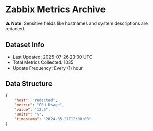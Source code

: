 # Zabbix Metrics Archive

⚠️ **Note**: Sensitive fields like hostnames and system descriptions are redacted.

## Dataset Info
- Last Updated: 2025-07-26 23:00 UTC
- Total Metrics Collected: 1035
- Update Frequency: Every (1) hour

## Data Structure
```json
{
    "host": "redacted",
    "metric": "CPU Usage",
    "value": "12.5",
    "units": "%",
    "timestamp": "2024-05-21T12:00:00"
}
```
